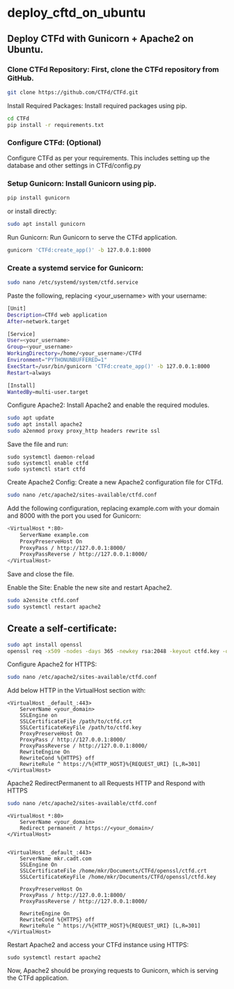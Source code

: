 # deploy_cftd_on_ubuntu

## Deploy CTFd with Gunicorn + Apache2 on Ubuntu. 

### Clone CTFd Repository: First, clone the CTFd repository from GitHub.
```bash
git clone https://github.com/CTFd/CTFd.git
```
Install Required Packages: Install required packages using pip.
```bash
cd CTFd
pip install -r requirements.txt
```
### Configure CTFd: (Optional)
Configure CTFd as per your requirements. This includes setting up the database and other settings in CTFd/config.py  

### Setup Gunicorn: Install Gunicorn using pip.

```bash
pip install gunicorn
```
or install directly:
```bash
sudo apt install gunicorn
```

Run Gunicorn: Run Gunicorn to serve the CTFd application.

```bash
gunicorn 'CTFd:create_app()' -b 127.0.0.1:8000
```

### Create a systemd service for Gunicorn:
```bash 
sudo nano /etc/systemd/system/ctfd.service
```
Paste the following, replacing <your_username> with your username:

```bash 
[Unit]
Description=CTFd web application
After=network.target

[Service]
User=<your_username>
Group=<your_username>
WorkingDirectory=/home/<your_username>/CTFd
Environment="PYTHONUNBUFFERED=1"
ExecStart=/usr/bin/gunicorn 'CTFd:create_app()' -b 127.0.0.1:8000
Restart=always

[Install]
WantedBy=multi-user.target
```

Configure Apache2: Install Apache2 and enable the required modules.
```bash 
sudo apt update
sudo apt install apache2
sudo a2enmod proxy proxy_http headers rewrite ssl
```
Save the file and run:

```
sudo systemctl daemon-reload
sudo systemctl enable ctfd
sudo systemctl start ctfd
```

Create Apache2 Config: Create a new Apache2 configuration file for CTFd.
```bash
sudo nano /etc/apache2/sites-available/ctfd.conf
```
Add the following configuration, replacing example.com with your domain and 8000 with the port you used for Gunicorn:
```bash
<VirtualHost *:80>
    ServerName example.com
    ProxyPreserveHost On
    ProxyPass / http://127.0.0.1:8000/
    ProxyPassReverse / http://127.0.0.1:8000/
</VirtualHost>
```
Save and close the file.

Enable the Site: Enable the new site and restart Apache2.
```bash
sudo a2ensite ctfd.conf
sudo systemctl restart apache2
```
## Create a self-certificate:

```bash 
sudo apt install openssl
openssl req -x509 -nodes -days 365 -newkey rsa:2048 -keyout ctfd.key -out ctfd.crt
```

Configure Apache2 for HTTPS:

```bash
sudo nano /etc/apache2/sites-available/ctfd.conf
```

Add below HTTP in the VirtualHost section with:
```
<VirtualHost _default_:443>
    ServerName <your_domain>
    SSLEngine on
    SSLCertificateFile /path/to/ctfd.crt
    SSLCertificateKeyFile /path/to/ctfd.key
    ProxyPreserveHost On
    ProxyPass / http://127.0.0.1:8000/
    ProxyPassReverse / http://127.0.0.1:8000/
    RewriteEngine On
    RewriteCond %{HTTPS} off
    RewriteRule ^ https://%{HTTP_HOST}%{REQUEST_URI} [L,R=301]
</VirtualHost>
```
Apache2 RedirectPermanent to all Requests HTTP and Respond with HTTPS

```bash
sudo nano /etc/apache2/sites-available/ctfd.conf
```
```
<VirtualHost *:80>
    ServerName <your_domain>
    Redirect permanent / https://<your_domain>/
</VirtualHost>


<VirtualHost _default_:443>
    ServerName mkr.cadt.com
    SSLEngine On
    SSLCertificateFile /home/mkr/Documents/CTFd/openssl/ctfd.crt
    SSLCertificateKeyFile /home/mkr/Documents/CTFd/openssl/ctfd.key

    ProxyPreserveHost On
    ProxyPass / http://127.0.0.1:8000/
    ProxyPassReverse / http://127.0.0.1:8000/

    RewriteEngine On
    RewriteCond %{HTTPS} off
    RewriteRule ^ https://%{HTTP_HOST}%{REQUEST_URI} [L,R=301]
</VirtualHost>
```

Restart Apache2 and access your CTFd instance using HTTPS:

```
sudo systemctl restart apache2
```

Now, Apache2 should be proxying requests to Gunicorn, which is serving the CTFd application.
